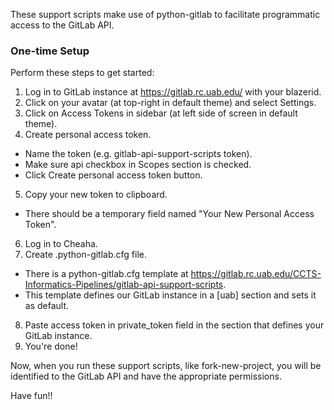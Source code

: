These support scripts make use of python-gitlab to facilitate programmatic access to the GitLab API.

### One-time Setup

Perform these steps to get started:

1. Log in to GitLab instance at https://gitlab.rc.uab.edu/ with your blazerid.
2. Click on your avatar (at top-right in default theme) and select Settings.
3. Click on Access Tokens in sidebar (at left side of screen in default theme).
4. Create personal access token.
  * Name the token (e.g. gitlab-api-support-scripts token).
  * Make sure api checkbox in Scopes section is checked.
  * Click Create personal access token button.
5. Copy your new token to clipboard.
  * There should be a temporary field named "Your New Personal Access Token".
6. Log in to Cheaha.
7. Create .python-gitlab.cfg file.
  * There is a python-gitlab.cfg template at https://gitlab.rc.uab.edu/CCTS-Informatics-Pipelines/gitlab-api-support-scripts.
  * This template defines our GitLab instance in a [uab] section and sets it as default.
8. Paste access token in private_token field in the section that defines your GitLab instance.
9. You're done!

Now, when you run these support scripts, like fork-new-project, you will be identified to the GitLab API and have the appropriate permissions.

Have fun!!